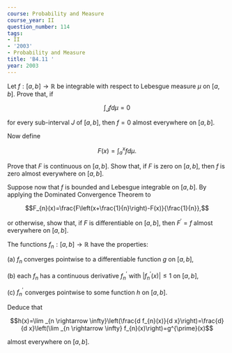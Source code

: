 ```yaml
---
course: Probability and Measure
course_year: II
question_number: 114
tags:
- II
- '2003'
- Probability and Measure
title: 'B4.11 '
year: 2003
---
```



Let $f:[a, b] \rightarrow \mathbb{R}$ be integrable with respect to Lebesgue measure $\mu$ on $[a, b]$. Prove that, if

$$\int_{J} f d \mu=0$$

for every sub-interval $J$ of $[a, b]$, then $f=0$ almost everywhere on $[a, b]$.

Now define

$$F(x)=\int_{a}^{x} f d \mu .$$

Prove that $F$ is continuous on $[a, b]$. Show that, if $F$ is zero on $[a, b]$, then $f$ is zero almost everywhere on $[a, b]$.

Suppose now that $f$ is bounded and Lebesgue integrable on $[a, b]$. By applying the Dominated Convergence Theorem to

$$F_{n}(x)=\frac{F\left(x+\frac{1}{n}\right)-F(x)}{\frac{1}{n}},$$

or otherwise, show that, if $F$ is differentiable on $[a, b]$, then $F^{\prime}=f$ almost everywhere on $[a, b]$.

The functions $f_{n}:[a, b] \rightarrow \mathbb{R}$ have the properties:

(a) $f_{n}$ converges pointwise to a differentiable function $g$ on $[a, b]$,

(b) each $f_{n}$ has a continuous derivative $f_{n}^{\prime}$ with $\left|f_{n}^{\prime}(x)\right| \leqslant 1$ on $[a, b]$,

(c) $f_{n}^{\prime}$ converges pointwise to some function $h$ on $[a, b]$.

Deduce that

$$h(x)=\lim _{n \rightarrow \infty}\left(\frac{d f_{n}(x)}{d x}\right)=\frac{d}{d x}\left(\lim _{n \rightarrow \infty} f_{n}(x)\right)=g^{\prime}(x)$$

almost everywhere on $[a, b]$.